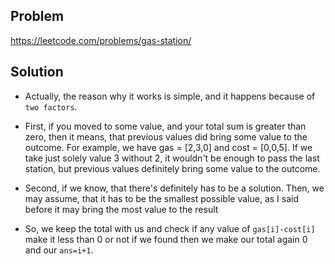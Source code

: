 ## Problem

https://leetcode.com/problems/gas-station/

## Solution

- Actually, the reason why it works is simple, and it happens because of `two factors`.
- First, if you moved to some value, and your total sum is greater than zero, then it means, that previous values did bring some value to the outcome. For example, we have gas = [2,3,0] and cost = [0,0,5]. If we take just solely value 3 without 2, it wouldn't be enough to pass the last station, but previous values definitely bring some value to the outcome.
- Second, if we know, that there's definitely has to be a solution. Then, we may assume, that it has to be the smallest possible value, as I said before it may bring the most value to the result

- So, we keep the total with us and check if any value of `gas[i]-cost[i]` make it less than 0 or not if we found then we make our total again 0 and our `ans=i+1`.
